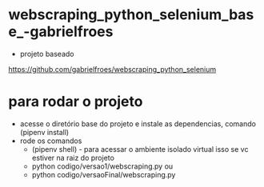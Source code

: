 # webscraping_python_selenium_base_-gabrielfroes

- projeto baseado

https://github.com/gabrielfroes/webscraping_python_selenium


# para rodar o projeto

- acesse o diretório base do projeto e instale as dependencias, comando (pipenv install) 
- rode os comandos
  - (pipenv shell) - para acessar o ambiente isolado virtual
  isso se vc estiver na raiz do projeto
  - python codigo/versao1/webscraping.py
  ou
  - python codigo/versaoFinal/webscraping.py
